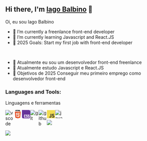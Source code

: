 ## Hi there, I'm [Iago Balbino][website] 👋

Oi, eu sou Iago Balbino <br>

<!--
**iagobalbino/iagobalbino** is a ✨ _special_ ✨ repository because its `README.md` (this file) appears on your GitHub profile.
-->

- 🔭 I’m currently a freenlance front-end developer
- 🌱 I’m currently learning Javascript and React.JS
- 🥅 2025 Goals: Start my first job with front-end developer

<br>

- 🔭 Atualmente eu sou um desenvolvedor front-end freenlance
- 🌱 Atualmente estudo Javascript e React.JS
- 🥅 Objetivos de 2025 Conseguir meu primeiro emprego como desenvolvedor front-end


### Languages and Tools:
Linguagens e ferramentas <br>

<p>
  <a href="https://code.visualstudio.com/" target="_blank">
    <img align="left" alt="vscode" width="26px" src="https://upload.wikimedia.org/wikipedia/commons/thumb/9/9a/Visual_Studio_Code_1.35_icon.svg/1024px-Visual_Studio_Code_1.35_icon.svg.png" />
  </a>

  <a href="https://www.w3.org/html/" target="_blank">
    <img align="left" alt="html5" width="26px" src="https://raw.githubusercontent.com/github/explore/80688e429a7d4ef2fca1e82350fe8e3517d3494d/topics/html/html.png" />
  </a>

  <a href="https://www.w3schools.com/css/" target="_blank">
    <img align="left" alt="css3" width="26px" src="https://raw.githubusercontent.com/github/explore/80688e429a7d4ef2fca1e82350fe8e3517d3494d/topics/css/css.png" />
  </a>

  <a href="https://git-scm.com/" target="_blank">
    <img align="left" alt="git" width="26px" src="https://git-scm.com/images/logos/downloads/Git-Icon-1788C.png" />
  </a>
  <a href="https://github.com/" target="_blank">
    <img align="left" alt="github" width="26px" src="https://github.githubassets.com/images/modules/logos_page/GitHub-Mark.png" />
  </a>
  <a href="https://developer.mozilla.org/en-US/docs/Web/JavaScript" target="_blank">
    <img align="left" alt="javascript" src="https://raw.githubusercontent.com/devicons/devicon/master/icons/javascript/javascript-original.svg" alt="javascript" width="26" height="26"/>
  </a>

  <a href="https://react.dev/" target="_blank">
    <img align="left" alt="javascript" src="https://react.dev/images/brand/logo_dark.svg" alt="React.JS" width="26" height="26"/>
  </a>

<br>

</p>

<!-- <a href="https://github.com/iagobalbino/iagobalbino">
  <img allign="center" src="https://github-readme-stats.vercel.app/api?username=iagobalbino&theme=tokyonight"/>
</a>
<a href="https://github.com/iagobalbino/github-readme-stats">
  <img allign="center" src="https://github-readme-stats.vercel.app/api/wakatime?username=iagobalbino"/>
</a> -->

![](http://github-profile-summary-cards.vercel.app/api/cards/profile-details?username=iagobalbino&theme=radical)

![](http://github-profile-summary-cards.vercel.app/api/cards/repos-per-language?username=iagobalbino&theme=radical)

<!-- [![iagobalbino's wakatime stats](https://github-readme-stats.vercel.app/api/wakatime?username=iagobalbino)](https://github.com/iagobalbino/github-readme-stats) -->

[website]: https://iagobalbino.com.br
[linkedin]: https://www.linkedin.com/in/iagobalbino/
